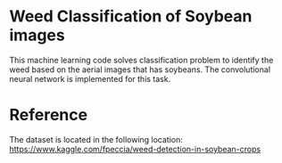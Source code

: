 # Weed Classification of Soybean images
This machine learning code solves classification problem to identify the weed based on the aerial images that has soybeans. The convolutional neural network is implemented for this task.

# Reference
The dataset is located in the following location:
https://www.kaggle.com/fpeccia/weed-detection-in-soybean-crops
